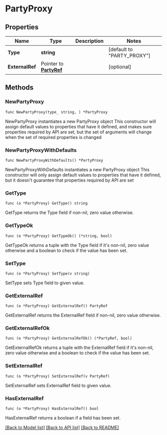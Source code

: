 # PartyProxy

## Properties

Name | Type | Description | Notes
------------ | ------------- | ------------- | -------------
**Type** | **string** |  | [default to "PARTY_PROXY"]
**ExternalRef** | Pointer to [**PartyRef**](PartyRef.md) |  | [optional] 

## Methods

### NewPartyProxy

`func NewPartyProxy(type_ string, ) *PartyProxy`

NewPartyProxy instantiates a new PartyProxy object
This constructor will assign default values to properties that have it defined,
and makes sure properties required by API are set, but the set of arguments
will change when the set of required properties is changed

### NewPartyProxyWithDefaults

`func NewPartyProxyWithDefaults() *PartyProxy`

NewPartyProxyWithDefaults instantiates a new PartyProxy object
This constructor will only assign default values to properties that have it defined,
but it doesn't guarantee that properties required by API are set

### GetType

`func (o *PartyProxy) GetType() string`

GetType returns the Type field if non-nil, zero value otherwise.

### GetTypeOk

`func (o *PartyProxy) GetTypeOk() (*string, bool)`

GetTypeOk returns a tuple with the Type field if it's non-nil, zero value otherwise
and a boolean to check if the value has been set.

### SetType

`func (o *PartyProxy) SetType(v string)`

SetType sets Type field to given value.


### GetExternalRef

`func (o *PartyProxy) GetExternalRef() PartyRef`

GetExternalRef returns the ExternalRef field if non-nil, zero value otherwise.

### GetExternalRefOk

`func (o *PartyProxy) GetExternalRefOk() (*PartyRef, bool)`

GetExternalRefOk returns a tuple with the ExternalRef field if it's non-nil, zero value otherwise
and a boolean to check if the value has been set.

### SetExternalRef

`func (o *PartyProxy) SetExternalRef(v PartyRef)`

SetExternalRef sets ExternalRef field to given value.

### HasExternalRef

`func (o *PartyProxy) HasExternalRef() bool`

HasExternalRef returns a boolean if a field has been set.


[[Back to Model list]](../README.md#documentation-for-models) [[Back to API list]](../README.md#documentation-for-api-endpoints) [[Back to README]](../README.md)


